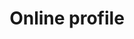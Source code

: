 ---
_db_id: 825
content_type: topic
learning_outcomes: null
prerequisites:
  hard: null
  soft: []
ready: true
tags:
- employability-sprint
title: Online profile
---